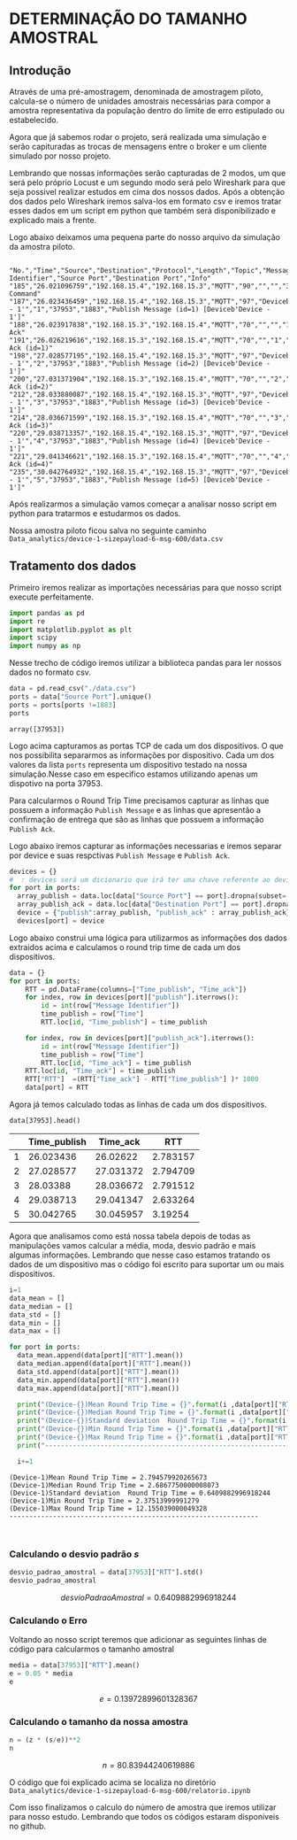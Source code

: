 # DETERMINAÇÃO DO TAMANHO AMOSTRAL

## Introdução

Através de uma pré-amostragem, denominada de amostragem piloto, calcula-se o
número de unidades amostrais necessárias para compor a amostra representativa da população
dentro do limite de erro estipulado ou estabelecido.

Agora que já sabemos rodar o projeto, será realizada uma simulação e serão capituradas as
trocas de mensagens entre o broker e um cliente simulado por nosso projeto.

Lembrando que nossas informações serão capturadas de 2 modos, um que será pelo próprio Locust e um segundo modo será pelo Wireshark para que seja possivel realizar estudos em cima dos nossos dados. Após a obtenção dos dados pelo Wireshark iremos salva-los em formato csv e iremos tratar esses dados em um script em python que também será disponibilizado e explicado mais a frente.

Logo abaixo deixamos uma pequena parte do nosso arquivo da simulação da amostra piloto.

```{.csv title="amostra_piloto.csv"}

"No.","Time","Source","Destination","Protocol","Length","Topic","Message Identifier","Source Port","Destination Port","Info"
"185","26.021096759","192.168.15.4","192.168.15.3","MQTT","90","","","37953","1883","Connect Command"
"187","26.023436459","192.168.15.4","192.168.15.3","MQTT","97","Deviceb'Device - 1'","1","37953","1883","Publish Message (id=1) [Deviceb'Device - 1']"
"188","26.023917838","192.168.15.3","192.168.15.4","MQTT","70","","","1883","37953","Connect Ack"
"191","26.026219616","192.168.15.3","192.168.15.4","MQTT","70","","1","1883","37953","Publish Ack (id=1)"
"198","27.028577195","192.168.15.4","192.168.15.3","MQTT","97","Deviceb'Device - 1'","2","37953","1883","Publish Message (id=2) [Deviceb'Device - 1']"
"200","27.031371904","192.168.15.3","192.168.15.4","MQTT","70","","2","1883","37953","Publish Ack (id=2)"
"212","28.033880087","192.168.15.4","192.168.15.3","MQTT","97","Deviceb'Device - 1'","3","37953","1883","Publish Message (id=3) [Deviceb'Device - 1']"
"214","28.036671599","192.168.15.3","192.168.15.4","MQTT","70","","3","1883","37953","Publish Ack (id=3)"
"220","29.038713357","192.168.15.4","192.168.15.3","MQTT","97","Deviceb'Device - 1'","4","37953","1883","Publish Message (id=4) [Deviceb'Device - 1']"
"221","29.041346621","192.168.15.3","192.168.15.4","MQTT","70","","4","1883","37953","Publish Ack (id=4)"
"235","30.042764932","192.168.15.4","192.168.15.3","MQTT","97","Deviceb'Device - 1'","5","37953","1883","Publish Message (id=5) [Deviceb'Device - 1']"
```

Após realizarmos a simulação vamos começar a analisar nosso script em python para tratarmos e estudarmos os dados.

Nossa amostra piloto ficou salva no seguinte caminho `Data_analytics/device-1-sizepayload-6-msg-600/data.csv`

## Tratamento dos dados

Primeiro iremos realizar as importações necessárias para que nosso script execute perfeitamente.

```python title="relatorio.ipynb"
import pandas as pd
import re
import matplotlib.pyplot as plt
import scipy
import numpy as np
```

Nesse trecho de código iremos utilizar a biblioteca pandas para ler nossos dados no formato csv.

```python title="relatorio.ipynb"
data = pd.read_csv("./data.csv")
ports = data["Source Port"].unique()
ports = ports[ports !=1883]
ports
```

```title="ports"
array([37953])
```

Logo acima capturamos as portas TCP de cada um dos dispositivos. O que nos possibilita separarmos as informações por dispositivo.
Cada um dos valores da lista `ports` representa um dispositivo testado na nossa simulação.Nesse caso em especifico estamos utilizando apenas um dispotivo na porta 37953.

Para calcularmos o Round Trip Time precisamos capturar as linhas que possuem a informação `Publish Message` e as linhas que apresentão a confirmação de entrega que são as linhas que possuem a informação `Publish Ack`.

Logo abaixo iremos capturar as informações necessarias e iremos separar por device e suas respctivas `Publish Message` e `Publish Ack`.

```python title="relatorio.ipynb"
devices = {}
#  : devices será um dicionario que irá ter uma chave referente ao device e o valor será um dataframe referente aos respectivos devices
for port in ports:
  array_publish = data.loc[data["Source Port"] == port].dropna(subset=['Message Identifier'])
  array_publish_ack = data.loc[data["Destination Port"] == port].dropna(subset=['Message Identifier'])
  device = {"publish":array_publish, "publish_ack" : array_publish_ack}
  devices[port] = device

```

Logo abaixo construi uma lógica para utilizarmos as informações dos dados extraidos acima e calculamos o round trip time de cada um dos dispositivos.

```python title="relatorio.ipynb"
data = {}
for port in ports:
    RTT = pd.DataFrame(columns=["Time_publish", "Time_ack"])
    for index, row in devices[port]["publish"].iterrows():
        id = int(row["Message Identifier"])
        time_publish = row["Time"]
        RTT.loc[id, "Time_publish"] = time_publish

    for index, row in devices[port]["publish_ack"].iterrows():
        id = int(row["Message Identifier"])
        time_publish = row["Time"]
        RTT.loc[id, "Time_ack"] = time_publish
    RTT.loc[id, "Time_ack"] = time_publish
    RTT["RTT"]  =(RTT["Time_ack"] - RTT["Time_publish"] )* 1000
    data[port] = RTT

```

Agora já temos calculado todas as linhas de cada um dos dispositivos.

```
data[37953].head()
```

|     | Time_publish | Time_ack  | RTT      |
| --- | ------------ | --------- | -------- |
| 1   | 26.023436    | 26.02622  | 2.783157 |
| 2   | 27.028577    | 27.031372 | 2.794709 |
| 3   | 28.03388     | 28.036672 | 2.791512 |
| 4   | 29.038713    | 29.041347 | 2.633264 |
| 5   | 30.042765    | 30.045957 | 3.19254  |

Agora que analisamos como está nossa tabela depois de todas as manipulações vamos calcular a média, moda, desvio padrão e mais algumas informações. Lembrando que nesse caso estamos tratando os dados de um dispositivo mas o código foi escrito para suportar um ou mais dispositivos.

```.py
i=1
data_mean = []
data_median = []
data_std = []
data_min = []
data_max = []

for port in ports:
  data_mean.append(data[port]["RTT"].mean())
  data_median.append(data[port]["RTT"].mean())
  data_std.append(data[port]["RTT"].mean())
  data_min.append(data[port]["RTT"].mean())
  data_max.append(data[port]["RTT"].mean())

  print("(Device-{})Mean Round Trip Time = {}".format(i ,data[port]["RTT"].mean()))
  print("(Device-{})Median Round Trip Time = {}".format(i ,data[port]["RTT"].median()))
  print("(Device-{})Standard deviation  Round Trip Time = {}".format(i ,data[port]["RTT"].std()))
  print("(Device-{})Min Round Trip Time = {}".format(i ,data[port]["RTT"].min()))
  print("(Device-{})Max Round Trip Time = {}".format(i ,data[port]["RTT"].max()))
  print("---------------------------------------------------------------")

  i+=1

```

```title="output"
(Device-1)Mean Round Trip Time = 2.794579920265673
(Device-1)Median Round Trip Time = 2.6867750000008073
(Device-1)Standard deviation  Round Trip Time = 0.6409882996918244
(Device-1)Min Round Trip Time = 2.37513999991279
(Device-1)Max Round Trip Time = 12.155039000049328
---------------------------------------------------------------



```
### Calculando o desvio padrão $s$

```python title="relatorio.ipynb"
desvio_padrao_amostral = data[37953]["RTT"].std()
desvio_padrao_amostral
```

$$
desvioPadraoAmostral = 0.6409882996918244
$$

### Calculando o Erro

Voltando ao nosso script teremos que adicionar as seguintes linhas de código para calcularmos o tamanho amostral

```python title="relatorio.ipynb"
media = data[37953]["RTT"].mean()
e = 0.05 * media
e
```

$$
e = 0.13972899601328367
$$

### Calculando o tamanho da nossa amostra

```{.py title="relatorio.ipynb"}
n = (z * (s/e))**2
n
```

$$
n = 80.83944240619886
$$

O código que foi explicado acima se localiza no diretório `Data_analytics/device-1-sizepayload-6-msg-600/relatorio.ipynb`

Com isso finalizamos o calculo do número de amostra que iremos utilizar para nosso estudo.
Lembrando que todos os códigos estaram disponiveis no github.

